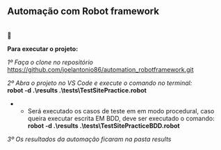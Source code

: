 ## Automação com Robot framework 
<br>
🚀

**Para executar o projeto:**

*1º Faça o clone no repositório*<br>
https://github.com/joelantonio86/automation_robotframework.git <br>


*2º Abra o projeto no VS Code e execute o comando no terminal:*<br>
 **robot -d .\results .\tests\TestSitePractice.robot**<br>
* - Será executado os casos de teste em em modo procedural, caso queira executar  escrita EM BDD, deve ser executado o comando: <br> 
     **robot -d .\results .\tests\TestSitePracticeBDD.robot**<br>

*3º Os resultados da automação ficaram na pasta results*

